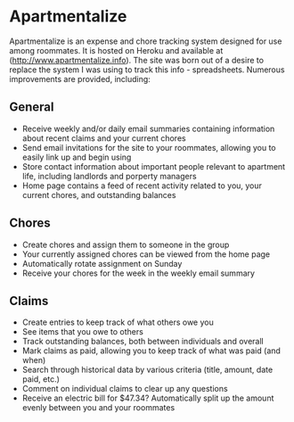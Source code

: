 Apartmentalize
==============

Apartmentalize is an expense and chore tracking system designed for use among roommates. It is hosted on Heroku and available at (http://www.apartmentalize.info). The site was born out of a desire to replace the system I was using to track this info - spreadsheets. Numerous improvements are provided, including:

General
-------
- Receive weekly and/or daily email summaries containing information about recent claims and your current chores
- Send email invitations for the site to your roommates, allowing you to easily link up and begin using
- Store contact information about important people relevant to apartment life, including landlords and porperty managers
- Home page contains a feed of recent activity related to you, your current chores, and outstanding balances

Chores
------
- Create chores and assign them to someone in the group
- Your currently assigned chores can be viewed from the home page
- Automatically rotate assignment on Sunday
- Receive your chores for the week in the weekly email summary

Claims
------
- Create entries to keep track of what others owe you
- See items that you owe to others
- Track outstanding balances, both between individuals and overall
- Mark claims as paid, allowing you to keep track of what was paid (and when)
- Search through historical data by various criteria (title, amount, date paid, etc.)
- Comment on individual claims to clear up any questions
- Receive an electric bill for $47.34? Automatically split up the amount evenly between you and your roommates

